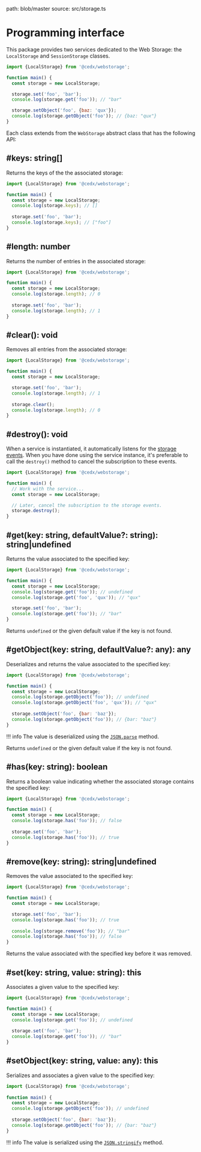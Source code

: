 path: blob/master
source: src/storage.ts

# Programming interface
This package provides two services dedicated to the Web Storage: the `LocalStorage` and `SessionStorage` classes.

```js
import {LocalStorage} from '@cedx/webstorage';

function main() {
  const storage = new LocalStorage;

  storage.set('foo', 'bar');
  console.log(storage.get('foo')); // "bar"

  storage.setObject('foo', {baz: 'qux'});
  console.log(storage.getObject('foo')); // {baz: "qux"}
}
```

Each class extends from the `WebStorage` abstract class that has the following API:

## **#keys**: string[]
Returns the keys of the the associated storage:

```js
import {LocalStorage} from '@cedx/webstorage';

function main() {
  const storage = new LocalStorage;
  console.log(storage.keys); // []
    
  storage.set('foo', 'bar');
  console.log(storage.keys); // ["foo"]
}
```

## **#length**: number
Returns the number of entries in the associated storage:

```js
import {LocalStorage} from '@cedx/webstorage';

function main() {
  const storage = new LocalStorage;
  console.log(storage.length); // 0
    
  storage.set('foo', 'bar');
  console.log(storage.length); // 1
}
```

## **#clear**(): void
Removes all entries from the associated storage:

```js
import {LocalStorage} from '@cedx/webstorage';

function main() {
  const storage = new LocalStorage;

  storage.set('foo', 'bar');
  console.log(storage.length); // 1
    
  storage.clear();
  console.log(storage.length); // 0
}
```

## **#destroy**(): void
When a service is instantiated, it automatically listens for
the [storage events](https://developer.mozilla.org/en-US/docs/Web/API/Window/storage_event).
When you have done using the service instance, it's preferable to call the `destroy()` method to cancel the subscription to these events.

```js
import {LocalStorage} from '@cedx/webstorage';

function main() {
  // Work with the service...
  const storage = new LocalStorage;

  // Later, cancel the subscription to the storage events.
  storage.destroy();
}
```

## **#get**(key: string, defaultValue?: string): string|undefined
Returns the value associated to the specified key:

```js
import {LocalStorage} from '@cedx/webstorage';

function main() {
  const storage = new LocalStorage;
  console.log(storage.get('foo')); // undefined
  console.log(storage.get('foo', 'qux')); // "qux"

  storage.set('foo', 'bar');
  console.log(storage.get('foo')); // "bar"
}
```

Returns `undefined` or the given default value if the key is not found.

## **#getObject**(key: string, defaultValue?: any): any
Deserializes and returns the value associated to the specified key:

```js
import {LocalStorage} from '@cedx/webstorage';

function main() {
  const storage = new LocalStorage;
  console.log(storage.getObject('foo')); // undefined
  console.log(storage.getObject('foo', 'qux')); // "qux"
  
  storage.setObject('foo', {bar: 'baz'});
  console.log(storage.getObject('foo')); // {bar: "baz"}
}
```

!!! info
    The value is deserialized using the [`JSON.parse`](https://developer.mozilla.org/en-US/docs/Web/JavaScript/Reference/Global_Objects/JSON/parse) method.

Returns `undefined` or the given default value if the key is not found.

## **#has**(key: string): boolean
Returns a boolean value indicating whether the associated storage contains the specified key:

```js
import {LocalStorage} from '@cedx/webstorage';

function main() {
  const storage = new LocalStorage;
  console.log(storage.has('foo')); // false
    
  storage.set('foo', 'bar');
  console.log(storage.has('foo')); // true
}
```

## **#remove**(key: string): string|undefined
Removes the value associated to the specified key:

```js
import {LocalStorage} from '@cedx/webstorage';

function main() {
  const storage = new LocalStorage;

  storage.set('foo', 'bar');
  console.log(storage.has('foo')); // true
    
  console.log(storage.remove('foo')); // "bar"
  console.log(storage.has('foo')); // false
}
```

Returns the value associated with the specified key before it was removed.

## **#set**(key: string, value: string): this
Associates a given value to the specified key:

```js
import {LocalStorage} from '@cedx/webstorage';

function main() {
  const storage = new LocalStorage;
  console.log(storage.get('foo')); // undefined
    
  storage.set('foo', 'bar');
  console.log(storage.get('foo')); // "bar"
}
```

## **#setObject**(key: string, value: any): this
Serializes and associates a given value to the specified key:

```js
import {LocalStorage} from '@cedx/webstorage';
  
function main() {
  const storage = new LocalStorage;
  console.log(storage.getObject('foo')); // undefined
    
  storage.setObject('foo', {bar: 'baz'});
  console.log(storage.getObject('foo')); // {bar: "baz"}
}
```

!!! info
    The value is serialized using the [`JSON.stringify`](https://developer.mozilla.org/en-US/docs/Web/JavaScript/Reference/Global_Objects/JSON/stringify) method.
